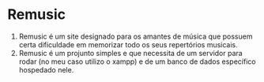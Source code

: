 # Remusic
1. Remusic é um site designado para os amantes de música que possuem certa dificuldade em memorizar todo os seus repertórios musicais.
2. Remusic é um projunto simples e que necessita de um servidor para rodar (no meu caso utilizo o xampp) e de um banco de dados específico hospedado nele. 
